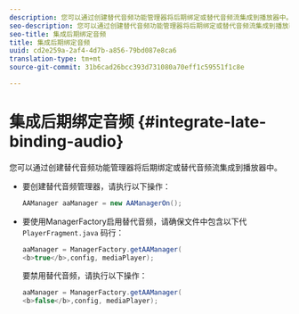 ```yaml
---
description: 您可以通过创建替代音频功能管理器将后期绑定或替代音频流集成到播放器中。
seo-description: 您可以通过创建替代音频功能管理器将后期绑定或替代音频流集成到播放器中。
seo-title: 集成后期绑定音频
title: 集成后期绑定音频
uuid: cd2e259a-2af4-4d7b-a856-79bd087e8ca6
translation-type: tm+mt
source-git-commit: 31b6cad26bcc393d731080a70eff1c59551f1c8e

---
```



# 集成后期绑定音频 {#integrate-late-binding-audio}

您可以通过创建替代音频功能管理器将后期绑定或替代音频流集成到播放器中。

* 要创建替代音频管理器，请执行以下操作：

   ```java
   AAManager aaManager = new AAManagerOn(); 
   ```

* 要使用ManagerFactory启用替代音频，请确保文件中包含以下代 `PlayerFragment.java` 码行：

   ```java
   aaManager = ManagerFactory.getAAManager( 
   <b>true</b>,config, mediaPlayer);
   ```

   要禁用替代音频，请执行以下操作：

   ```java
   aaManager = ManagerFactory.getAAManager( 
   <b>false</b>,config, mediaPlayer);
   ```

